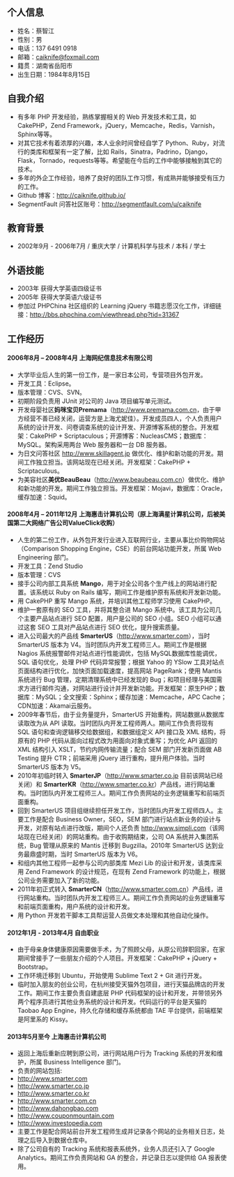 ## 个人信息
* 姓名：蔡智江
* 性别：男
* 电话：137 6491 0918
* 邮箱：<caiknife@foxmail.com>
* 籍贯：湖南省岳阳市
* 出生日期：1984年8月15日


## 自我介绍
* 有多年 PHP 开发经验，熟练掌握相关的 Web 开发技术和工具，如 CakePHP，Zend Framework，jQuery，Memcache，Redis，Varnish，Sphinx等等。
* 对其它技术有着浓厚的兴趣，本人业余时间曾经自学了 Python、Ruby，对流行的类库和框架有一定了解，比如 Rails，Sinatra，Padrino，Django，Flask，Tornado，requests等等。希望能在今后的工作中能够接触到其它的技术。
* 多年的外企工作经验，培养了良好的团队工作习惯，有成熟并能够接受有压力的工作。
* Github 博客：<http://caiknife.github.io/>
* SegmentFault 问答社区账号：<http://segmentfault.com/u/caiknife>


## 教育背景
* 2002年9月 - 2006年7月 / 重庆大学 / 计算机科学与技术 / 本科 / 学士


## 外语技能
* 2003年 获得大学英语四级证书
* 2005年 获得大学英语六级证书
* 参加过 PHPChina 社区组织的 Learning jQuery 书籍志愿汉化工作，详细链接：<http://bbs.phpchina.com/viewthread.php?tid=31367>


## 工作经历

#### 2006年8月 – 2008年4月    上海网纪信息技术有限公司
* 大学毕业后人生的第一份工作，是一家日本公司，专营项目外包开发。
* 开发工具：Eclipse。
* 版本管理：CVS、SVN。
* 初期阶段负责用 JUnit 对公司的 Java 项目编写单元测试。
* 开发母婴社区**妈咪宝贝Premama**（<http://www.premama.com.cn>，由于甲方经营不善已经关闭，运营方是上海尤妮佳）。开发成员四人，个人负责用户系统的设计开发、问卷调查系统的设计开发、开源博客系统的整合。开发框架：CakePHP + Scriptaculous；开源博客：NucleasCMS；数据库：MySQL。架构采用两台 Web 服务器和一台 DB 服务器。
* 为日文问答社区 <http://www.skillagent.jp> 做优化、维护和新功能的开发。期间工作独立担当。该网站现在已经关闭。开发框架：CakePHP + Scriptaculous。
* 为美容社区**美优BeauBeau**（<http://www.beaubeau.com.cn>）做优化、维护和新功能的开发。期间工作独立担当。开发框架：Mojavi，数据库：Oracle，缓存加速：Squid。

#### 2008年4月 – 2011年12月    上海惠击计算机公司（原上海满星计算机公司，后被美国第二大网络广告公司ValueClick收购）
* 人生的第二份工作，从外包开发行业进入互联网行业，主要从事比价购物网站（Comparison Shopping Engine，CSE）的前台网站功能开发，所属 Web Engineering 部门。
* 开发工具：Zend Studio
* 版本管理：CVS
* 接手公司内部工具系统 **Mango**，用于对全公司各个生产线上的网站进行配置。该系统以 Ruby on Rails 编写，期间工作是维护原有系统和开发新功能。
* 用 CakePHP 重写 Mango 系统，并培训其他工程师学习使用 CakePHP。
* 维护一套原有的 SEO 工具，并将其整合进 Mango 系统中。该工具为公司几个主要产品站点进行 SEO 配置，用户是公司的 SEO 小组。SEO 小组可以通过这套 SEO 工具对产品站点进行 SEO 优化，提升搜索质量。
* 进入公司最大的产品线 **SmarterUS**（<http://www.smarter.com>），当时 SmarterUS 版本为 V4。当时团队内开发工程师三人。期间工作是根据 Nagios 系统报警邮件对站点进行性能调优，包括 MySQL数据库性能调优，SQL 语句优化，处理 PHP 代码异常报警；根据 Yahoo 的 YSlow 工具对站点页面结构进行优化，加快页面加载速度，提高网站 PageRank；使用 Mantis 系统进行 Bug 管理，定期清理系统中已经发现的 Bug；和项目经理与美国需求方进行邮件沟通，对网站进行设计并开发新功能。开发框架：原生PHP；数据库：MySQL；全文搜索：Sphinx；缓存加速：Memcache，APC Cache；CDN加速：Akamai云服务。
* 2009年春节后，由于业务量提升，SmarterUS 开始重构，网站数据从数据库读取改为从 API 读取。当时团队内开发工程师两人。期间工作负责将现有 SQL 语句和查询逻辑移交给数据组，和数据组定义 API 接口及 XML 结构，将原有的 PHP 代码从面向过程式改为用面向对象式重写；为优化 API 返回的 XML 结构引入 XSLT，节约内网传输流量；配合 SEM 部门开发新页面做 AB Testing 提升 CTR；前端采用 jQuery 进行重构，提升用户体验。当时 SmarterUS 版本为 V5。
* 2010年初临时转入 **SmarterJP**（<http://www.smarter.co.jp> 目前该网站已经关闭）和 **SmarterKR**（<http://www.smarter.co.kr>）产品线，进行网站重构。当时团队内开发工程师三人。期间工作负责网站的业务逻辑重写和前端页面重构。
* 回到 SmarterUS 项目组继续担任开发工作，当时团队内开发工程师四人。主要工作是配合 Business Owner，SEO，SEM 部门进行站点新业务的设计与开发，对原有站点进行改版，期间个人还负责 <http://www.simpli.com>（该网站现在已经关闭）的网站重构。由于收购期结束，公司 OA 系统并入集团系统，Bug 管理从原来的 Mantis 迁移到 Bugzilla。2010年 SmarterUS 达到业务最鼎盛时期，当时 SmarterUS 版本为 V6。
* 和组内其他工程师一起参与公司内部类库 Mezi Lib 的设计和开发，该类库采用 Zend Framework 的设计规范，在现有 Zend Framework 的功能上，根据公司业务需要加入了新的功能。
* 2011年初正式转入 **SmarterCN**（<http://www.smarter.com.cn>）产品线，进行网站重构。当时团队内开发工程师三人。期间工作负责网站的业务逻辑重写和前端页面重构，用户系统的设计和开发。
* 用 Python 开发若干脚本工具帮运营人员做文本处理和其他自动化操作。

#### 2012年1月 - 2013年4月    自由职业
* 由于母亲身体健康原因需要做手术，为了照顾父母，从原公司辞职回家，在家期间曾接手了一些朋友介绍的个人项目。开发框架：CakePHP + jQuery + Bootstrap。
* 工作环境迁移到 Ubuntu，开始使用 Sublime Text 2 + Git 进行开发。
* 临时加入朋友的创业公司，在杭州接受天猫外包项目，进行天猫品牌店的开发工作。期间工作主要负责自建底层 PHP 代码框架的设计和开发，并带领另外两个程序员进行其他业务系统的设计和开发。代码运行的平台是天猫的 Taobao App Engine，持久化存储和缓存系统都由 TAE 平台提供，前端框架是阿里系的 Kissy。

#### 2013年5月至今    上海惠击计算机公司
* 返回上海后重新应聘到原公司，进行网站用户行为 Tracking 系统的开发和维护，所属 Business Intelligence 部门。
* 负责的网站包括:
* <http://www.smarter.com>
* <http://www.smarter.co.jp>
* <http://www.smarter.co.kr>
* <http://www.smarter.com.cn>
* <http://www.dahongbao.com>
* <http://www.couponmountain.com>
* <http://www.investopedia.com>
* 主要工作是配合网站前台开发工程师生成并记录各个网站的业务相关日志，处理之后导入到数据仓库中。
* 除了公司自有的 Tracking 系统和报表系统外，业务人员还引入了 Google Analytics。期间工作负责网站和 GA 的整合，并记录日志以提供给 GA 报表使用。
